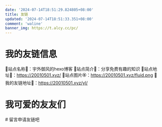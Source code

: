 ```yaml
---
date: '2024-07-14T18:51:29.824805+08:00'		
title: 友链		
updated: '2024-07-14T18:51:33.351+08:00'		
comment: 'waline'		
banner_img: https://t.alcy.cc/pc/
---
```

# 我的友链信息

🌵站点名称🌺：宇外御风的hexo博客
🌲站点简介🌸：分享免费有趣的知识
🌳站点地址🌼：https://20010501.xyz/
🌴站点图片🏵️：https://20010501.xyz/fluid.png
🌿我的友链地址🌻：https://20010501.xyz/yl/

# 我可爱的友友们
<head>
  <!-- ... -->
  <script src="//cdn.jsdelivr.net/gh/Uyoahz26/qexo-link@main/main.min.js"></script>
  <!-- ... -->
</head>
<body>
  <!-- ... -->
  <div id="qexo-friend-link"></div>
  <script>
    loadQexoFriends({
        id: "qexo-friend-link",
        url: "https://hexoadmin.20010501.xyz",
    })
  </script>
</body>
# 留言申请友链吧
